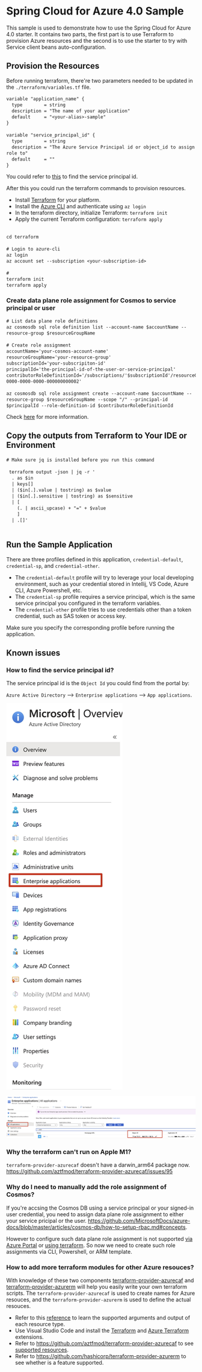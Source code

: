 # Spring Cloud for Azure 4.0 Sample
This sample is used to demonstrate how to use the Spring Cloud for Azure 4.0 starter. It contains two parts, the first part is to use Terraform to provision Azure resources and the second is to use the starter to try with Service client beans auto-configuration.

## Provision the Resources
Before running terraform, there're two parameters needed to be updated in the `./terraform/variables.tf` file. 

```hcl
variable "application_name" {
  type        = string
  description = "The name of your application"
  default     = "<your-alias>-sample"
}

variable "service_principal_id" {
  type        = string
  description = "The Azure Service Principal id or object_id to assign role to"
  default     = ""
}
```
You could refer to [this](#how-to-find-the-service-principal-id) to find the service principal id.

After this you could run the terraform commands to provision resources.

- Install [Terraform](https://www.terraform.io/) for your platform.
- Install the [Azure CLI](https://aka.ms/nubesgen-install-az-cli) and authenticate using `az login`
- In the terraform directory, initialize Terraform: `terraform init`
- Apply the current Terraform configuration: `terraform apply`

```shell

cd terraform

# Login to azure-cli
az login
az account set --subscription <your-subscription-id>

# 
terraform init
terraform apply
```

### Create data plane role assignment for Cosmos to service principal or user
```shell
# List data plane role definitions
az cosmosdb sql role definition list --account-name $accountName --resource-group $resourceGroupName

# Create role assignment
accountName='your-cosmos-account-name'
resourceGroupName='your-resource-group'
subscriptionId='your-subscripiton-id'
principalId='the-principal-id-of-the-user-or-service-principal'
contributorRoleDefinitionId='/subscriptions/'$subscriptionId'/resourceGroups/'$resourceGroupName'/providers/Microsoft.DocumentDB/databaseAccounts/'$accountName'/sqlRoleDefinitions/00000000-0000-0000-0000-000000000002'

az cosmosdb sql role assignment create --account-name $accountName --resource-group $resourceGroupName --scope "/" --principal-id $principalId --role-definition-id $contributorRoleDefinitionId
```
Check [here](#why-do-i-need-to-manually-add-the-role-assignment-of-cosmos) for more information.


## Copy the outputs from Terraform to Your IDE or Environment
```shell
# Make sure jq is installed before you run this command

 terraform output -json | jq -r '
  . as $in
  | keys[]
  | ($in[.].value | tostring) as $value
  | ($in[.].sensitive | tostring) as $sensitive
  | [
    (. | ascii_upcase) + "=" + $value
    ]
  | .[]'  
  
```
## Run the Sample Application
There are three profiles defined in this application, `credential-default`, `credential-sp`, and `credential-other`.

- The `credential-default` profile will try to leverage your local developing environment, such as your credential stored in Intellij, VS Code, Azure CLI, Azure Powershell, etc.
- The `credential-sp` profile requires a service principal, which is the same service principal you configured in the terraform variables.
- The `credential-other` profile tries to use credentials other than a token credential, such as SAS token or access key.

Make sure you specify the corresponding profile before running the application.

## Known issues
### How to find the service principal id?

The service principal id is the `Object Id` you could find from the portal by:

`Azure Active Directory` --> `Enterprise applications` --> `App applications`.

![aad enterprise application](./images/aad_enterprise_applications.jpg)

![aad_application_object_id](./images/aad_object_id.jpg)

### Why the terraform can't run on Apple M1?

`terraform-provider-azurecaf` doesn't have a darwin_arm64 package now.
https://github.com/aztfmod/terraform-provider-azurecaf/issues/95

### Why do I need to manually add the role assignment of Cosmos?
If you're accsing the Cosmos DB using a service principal or your signed-in user credential, you need to assign data plane role assignment to either your service pricipal or the user. https://github.com/MicrosoftDocs/azure-docs/blob/master/articles/cosmos-db/how-to-setup-rbac.md#concepts.

However to configure such data plane role assignment is not supported [via Azure Portal](https://github.com/MicrosoftDocs/azure-docs/blob/master/articles/cosmos-db/how-to-setup-rbac.md#is-it-possible-to-manage-role-definitions-and-role-assignments-from-the-azure-portal) or [using terraform](https://github.com/hashicorp/terraform-provider-azurerm/issues/10817). So now we need to create such role assignments via CLI, Powershell, or ARM template.

### How to add more terraform modules for other Azure resouces?
With knowledge of these two components [terraform-provider-azurecaf](https://github.com/aztfmod/terraform-provider-azurecaf) and [terraform-provider-azurerm](https://github.com/hashicorp/terraform-provider-azurerm) will help you easily write your own terraform scripts. The `terraform-provider-azurecaf` is used to create names for Azure resouces, and the `terraform-provider-azurerm` is used to define the actual resouces. 

- Refer to this [reference](https://registry.terraform.io/providers/hashicorp/azurerm/latest/docs) to learn the supported arguments and output of each resource type.
- Use Visual Studio Code and install the [Terraform](https://marketplace.visualstudio.com/items?itemName=HashiCorp.terraform) and [Azure Terraform](https://marketplace.visualstudio.com/items?itemName=ms-azuretools.vscode-azureterraform) extensions.
- Refer to https://github.com/aztfmod/terraform-provider-azurecaf to see [supported resources](https://github.com/aztfmod/terraform-provider-azurecaf#resource-status).
- Refer to https://github.com/hashicorp/terraform-provider-azurerm to see whether is a feature supported.


